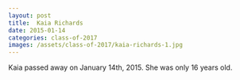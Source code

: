 ```yaml
---
layout: post
title:  Kaia Richards
date: 2015-01-14
categories: class-of-2017
images: /assets/class-of-2017/kaia-richards-1.jpg
---
```

Kaia passed away on January 14th, 2015.  She was only 16 years old.
